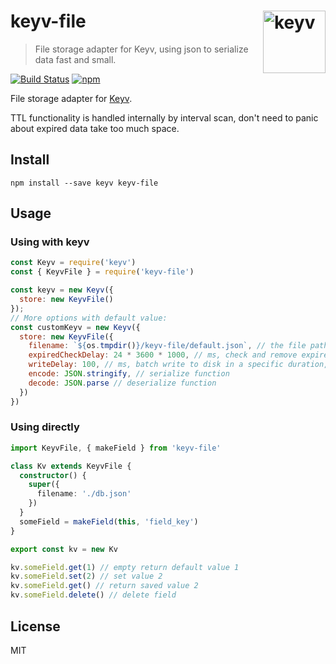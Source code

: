 # keyv-file [<img width="100" align="right" src="https://rawgit.com/lukechilds/keyv/master/media/logo.svg" alt="keyv">](https://github.com/lukechilds/keyv)

> File storage adapter for Keyv, using json to serialize data fast and small.

[![Build Status](https://travis-ci.org/zaaack/keyv-file.svg?branch=master)](https://travis-ci.org/zaaack/keyv-file)
[![npm](https://img.shields.io/npm/v/keyv-file.svg)](https://www.npmjs.com/package/keyv-file)

File storage adapter for [Keyv](https://github.com/lukechilds/keyv).

TTL functionality is handled internally by interval scan, don't need to panic about expired data take too much space.

## Install

```shell
npm install --save keyv keyv-file
```

## Usage

### Using with keyv
```js
const Keyv = require('keyv')
const { KeyvFile } = require('keyv-file')

const keyv = new Keyv({
  store: new KeyvFile()
});
// More options with default value:
const customKeyv = new Keyv({
  store: new KeyvFile({
    filename: `${os.tmpdir()}/keyv-file/default.json`, // the file path to store the data
    expiredCheckDelay: 24 * 3600 * 1000, // ms, check and remove expired data in each ms
    writeDelay: 100, // ms, batch write to disk in a specific duration, enhance write performance.
    encode: JSON.stringify, // serialize function
    decode: JSON.parse // deserialize function
  })
})
```

### Using directly

```ts
import KeyvFile, { makeField } from 'keyv-file'

class Kv extends KeyvFile {
  constructor() {
    super({
      filename: './db.json'
    })
  }
  someField = makeField(this, 'field_key')
}

export const kv = new Kv

kv.someField.get(1) // empty return default value 1
kv.someField.set(2) // set value 2
kv.someField.get() // return saved value 2
kv.someField.delete() // delete field
```

## License

MIT
